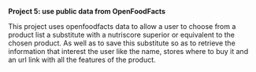 <strong>Project 5: use public data from OpenFoodFacts</strong>


This project uses openfoodfacts data to allow a user to choose from a product list a substitute with a nutriscore superior or equivalent to the chosen product.
As well as to save this substitute so as to retrieve the information that interest the user like the name, stores where to buy it and an url link with all the features of the product.